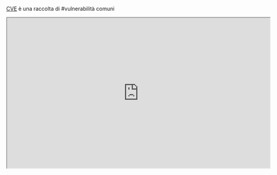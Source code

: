 [CVE](https://cve.mitre.org/cve/search_cve_list.html) è una raccolta di #vulnerabilità comuni 
<iframe width="700" height="400" src="https://cve.mitre.org/cve/search_cve_list.html"></iframe>
